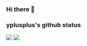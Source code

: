 ### Hi there 👋

<!--
**yplusplus/yplusplus** is a ✨ _special_ ✨ repository because its `README.md` (this file) appears on your GitHub profile.

Here are some ideas to get you started:

- 🔭 I’m currently working on ...
- 🌱 I’m currently learning ...
- 👯 I’m looking to collaborate on ...
- 🤔 I’m looking for help with ...
- 💬 Ask me about ...
- 📫 How to reach me: ...
- 😄 Pronouns: ...
- ⚡ Fun fact: ...
-->

### yplusplus's github status

![](https://github-readme-stats.vercel.app/api?username=yplusplus&count_private=true&show_icons=true&theme=radical)
![](https://github-readme-stats.vercel.app/api/top-langs/?username=yplusplus&layout=compact)
